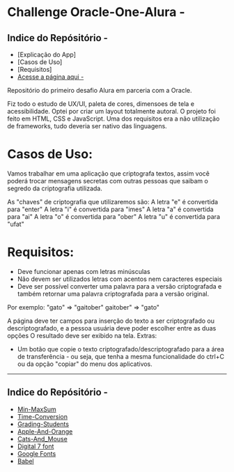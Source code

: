 # Challenge Oracle-One-Alura -

## Indice do Repósitório - 

* [Explicação do App]
* [Casos de Uso]
* [Requisitos]
* [Acesse a página aqui - ](https://artguiar.github.io/ArthurAguiar-Alura-Oracle-Challenge/)

Repositório do primeiro desafio Alura em parceria com a Oracle.

Fiz todo o estudo de UX/UI, paleta de cores, dimensoes de tela e acessibilidade. 
Optei por criar um layout totalmente autoral. O projeto foi feito em HTML, CSS e JavaScript. Uma dos requisitos era a não utilização de frameworks, tudo deveria ser nativo das linguagens.

# Casos de Uso:

Vamos trabalhar em uma aplicação que criptografa textos, assim você poderá trocar mensagens secretas com outras pessoas que saibam o segredo da criptografia utilizada.

As "chaves" de criptografia que utilizaremos são:
A letra "e" é convertida para "enter"
A letra "i" é convertida para "imes"
A letra "a" é convertida para "ai"
A letra "o" é convertida para "ober"
A letra "u" é convertida para "ufat"

# Requisitos:
- Deve funcionar apenas com letras minúsculas
- Não devem ser utilizados letras com acentos nem caracteres especiais
- Deve ser possível converter uma palavra para a versão criptografada e também retornar uma palavra criptografada para a versão original.

Por exemplo:
"gato" => "gaitober"
gaitober" => "gato"

A página deve ter campos para inserção do texto a ser criptografado ou descriptografado, e a pessoa usuária deve poder escolher entre as duas opções
O resultado deve ser exibido na tela.
Extras:
- Um botão que copie o texto criptografado/descriptografado para a área de transferência - ou seja, que tenha a mesma funcionalidade do ctrl+C ou da opção "copiar" do menu dos aplicativos.




---

## Indice do Repósitório - 
* [Min-MaxSum](https://github.com/Artguiar/HackerRank---Practice-Problems-Java-Script/tree/main/Mini-MaxSum)
* [Time-Conversion](https://github.com/Artguiar/HackerRank---Practice-Problems-Java-Script/tree/main/TimeConversion)
* [Grading-Students](https://github.com/Artguiar/HackerRank---Practice-Problems-Java-Script/tree/main/Grading-Students)
* [Apple-And-Orange](https://github.com/Artguiar/HackerRank-Practice-Problem-Solving-Java-Script/tree/main/AppleAndOrange)
* [Cats-And_Mouse](https://github.com/Artguiar/HackerRank-Practice-Problem-Solving-Java-Script/tree/main/CatsAndMouse)
* [Digital 7 font](https://www.dafont.com/digital-7.font)
* [Google Fonts](https://fonts.google.com)
* [Babel](https://babeljs.io)


